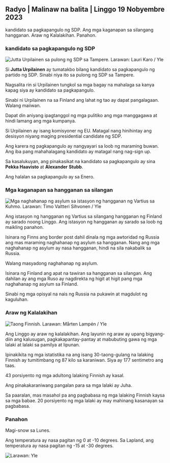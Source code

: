 ## Radyo \| Malinaw na balita \| Linggo 19 Nobyembre 2023

kandidato sa pagkapangulo ng SDP. Ang mga kaganapan sa silangang hangganan. Araw ng Kalalakihan. Panahon.

### kandidato sa pagkapangulo ng SDP

![Jutta Urpilainen sa pulong ng SDP sa Tampere. Larawan: Lauri Karo / Yle](https://images.cdn.yle.fi/image/upload/c_crop,h_3078,w_5472,x_0,y_536/ar_1.7777777777777777,c_fill,g_faces,h_675,w_1200.q_auto:eco/f_auto/fl_lossy/v1700390392/39-12029436559e5d3e7734)

Si **Jutta Urpilainen** ay tumatakbo bilang kandidato sa pagkapangulo ng partido ng SDP. Sinabi niya ito sa pulong ng SDP sa Tampere.

Nagsalita rin si Urpilainen tungkol sa mga bagay na mahalaga sa kanya kapag siya ay kandidato sa pagkapangulo.

Sinabi ni Urpilainen na sa Finland ang lahat ng tao ay dapat pangalagaan. Walang maiiwan.

Dapat din aniyang ipagtanggol ng mga pulitiko ang mga manggagawa at hindi lamang ang mga kumpanya.

Si Urpilainen ay isang komisyoner ng EU. Matagal nang hinihintay ang desisyon niyang maging presidential candidate ng SDP.

Ang karera ng pagkapangulo ay nangyayari sa loob ng maraming buwan. Ang iba pang mahahalagang kandidato ay matagal nang nag-sign up.

Sa kasalukuyan, ang pinakasikat na kandidato sa pagkapangulo ay sina **Pekka Haavisto** at **Alexander** **Stubb**.

Ang halalan sa pagkapangulo ay sa Enero.

### Mga kaganapan sa hangganan sa silangan

![Mga naghahanap ng asylum sa istasyon ng hangganan ng Vartius sa Kuhmo. Larawan: Timo Valtteri Sihvonen / Yle](https://images.cdn.yle.fi/image/upload/c_crop,h_2312,w_4110,x_1360,y_535/ar_1.7777777777777777,c_fill,g_faces,/h_0_pr/q_auto:eco/f_auto/fl_lossy/v1700313355/39-12026836558740e2c62a)

Ang istasyon ng hangganan ng Vartius sa silangang hangganan ng Finland ay sarado noong Linggo. Ang istasyon ng hangganan ay sarado sa loob ng maikling panahon.

Isinara ng Finns ang border post dahil dinala ng mga awtoridad ng Russia ang mas maraming naghahanap ng asylum sa hangganan. Nang ang mga naghahanap ng asylum ay nasa hangganan, hindi na sila nakabalik sa Russia.

Walang masyadong naghahanap ng asylum.

Isinara ng Finland ang apat na tawiran sa hangganan sa silangan. Ang dahilan ay ang mga Ruso ay nagdirekta ng higit at higit pang mga naghahanap ng asylum sa Finland.

Sinabi ng mga opisyal na nais ng Russia na pukawin at magdulot ng kaguluhan.

### Araw ng Kalalakihan

![Taong Finnish. Larawan: Mårten Lampén / Yle](https://images.cdn.yle.fi/image/upload/c_crop,h_3375,w_6000,x_0,y_164/ar_1.7777777777777777,c_fill,g_faces,h_610/w_pr_1.q_auto:eco/f_auto/fl_lossy/v1700042381/39-1200843655493de62883)

Ang Linggo ay araw ng kalalakihan. Ang layunin ng araw ay upang bigyang-diin ang kalusugan, pagkakapantay-pantay at mabubuting gawa ng mga lalaki at lalaki sa pamilya at lipunan.

Ipinakikita ng mga istatistika na ang isang 30-taong-gulang na lalaking Finnish ay tumitimbang ng 87 kilo sa karaniwan. Siya ay 177 sentimetro ang taas.

43 porsiyento ng mga adultong lalaking Finnish ay kasal.

Ang pinakakaraniwang pangalan para sa mga lalaki ay Juha.

Sa paaralan, mas masahol pa ang pagbabasa ng mga lalaking Finnish kaysa sa mga babae. 20 porsiyento ng mga lalaki ay may mahinang kasanayan sa pagbabasa.

### Panahon

Magi-snow sa Lunes.

Ang temperatura ay nasa pagitan ng 0 at -10 degrees. Sa Lapland, ang temperatura ay nasa pagitan ng -15 at -30 degrees.

![ Larawan: Yle](https://images.cdn.yle.fi/image/upload/c_crop,h_1080,w_1919,x_0,y_0/ar_1.7777777777777777,c_fill,g_faces,h_675,w_1200/dq_au.:eco/f_auto/fl_lossy/v1700408413/39-1203034655a2c36dc32d)